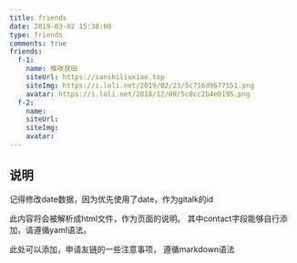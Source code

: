 ```yaml
---
title: friends
date: 2019-03-02 15:38:00
type: friends
comments: true
friends:
  f-1:
    name: 椎咲良田
    siteUrl: https://sanshiliuxiao.top
    siteImg: https://i.loli.net/2019/02/23/5c716d9677551.png
    avatar: https://i.loli.net/2018/12/09/5c0cc2b4e0195.png
  f-2:
    name:
    siteUrl:
    siteImg: 
    avatar:
---
```


## 说明
记得修改date数据，因为优先使用了date，作为gitalk的id

此内容将会被解析成html文件，作为页面的说明。
其中contact字段能够自行添加，请遵循yaml语法。

此处可以添加，申请友链的一些注意事项， 遵循markdown语法


